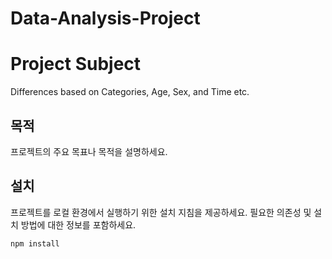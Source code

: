 # Data-Analysis-Project

# Project Subject

Differences based on Categories, Age, Sex, and Time etc.

## 목적

프로젝트의 주요 목표나 목적을 설명하세요.

## 설치

프로젝트를 로컬 환경에서 실행하기 위한 설치 지침을 제공하세요. 필요한 의존성 및 설치 방법에 대한 정보를 포함하세요.

```bash
npm install
